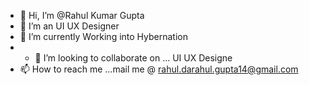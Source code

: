 - 👋 Hi, I’m @Rahul Kumar Gupta
- 👀 I’m an UI UX Designer
- 🌱 I’m currently Working into Hybernation
- - 💞️ I’m looking to collaborate on ... UI UX Designe
- 📫 How to reach me ...mail me @ rahul.darahul.gupta14@gmail.com

<!---
Rahulkr15/Rahulkr15 is a ✨ special ✨ repository because its `README.md` (this file) appears on your GitHub profile.
You can click the Preview link to take a look at your changes.
--->
